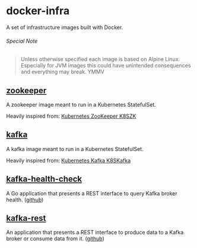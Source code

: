 docker-infra
============

A set of infrastructure images built with Docker.

###### Special Note
> Unless otherwise specified each image is based on Alpine Linux. Especially for JVM images this could have unintended consequences and everything may break. YMMV

[zookeeper](zookeeper/)
-----------------------
A zookeeper image meant to run in a Kubernetes StatefulSet.

Heavily inspired from: [Kubernetes ZooKeeper K8SZK](https://github.com/kubernetes/contrib/tree/master/statefulsets/zookeeper)


[kafka](kafka/)
---------------
A kafka image meant to run in a Kubernetes StatefulSet.

Heavily inspired from: [Kubernetes Kafka K8SKafka](https://github.com/kubernetes/contrib/tree/master/statefulsets/kafka)


[kafka-health-check](kafka-health-check/)
-----------------------------------------
A Go application that presents a REST interface to query Kafka broker health. ([github](https://github.com/kubernetes/contrib/tree/master/statefulsets/zookeeper))


[kafka-rest](kafka-rest/)
-----------------------------------------
An application that presents a REST interface to produce data to a Kafka broker
or consume data from it. ([github](https://github.com/confluentinc/kafka-rest))
